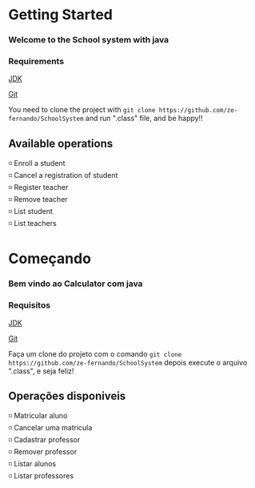 # Getting Started

### Welcome to the School system with java

### Requirements
[JDK](https://www.oracle.com/br/java/technologies/downloads/)

[Git](https://git-scm.com/downloads)


You need to clone the project with  `git clone https://github.com/ze-fernando/SchoolSystem` and run ".class" file, and be happy!!


## Available operations

◽ Enroll a student<br>
◽ Cancel a registration of student<br>
◽ Register teacher<br>
◽ Remove teacher<br>
◽ List student<br>
◽ List teachers <br>


# Começando

### Bem vindo ao Calculator com java

### Requisitos
[JDK](https://www.oracle.com/br/java/technologies/downloads/)

[Git](https://git-scm.com/downloads)

Faça um clone do projeto com o comando `git clone https://github.com/ze-fernando/SchoolSystem` depois execute o arquivo ".class", e seja feliz!

## Operações disponiveis

◽ Matricular aluno<br>
◽ Cancelar uma matricula<br>
◽ Cadastrar professor<br>
◽ Remover professor<br>
◽ Listar alunos<br>
◽ Listar professores<br>
